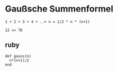 # Gaußsche Summenformel

```
1 + 2 + 3 + 4 + ..+ n = 1/2 * n * (n+1)

12 => 78
```

## ruby
```
def gauss(n)
  n*(n+1)/2
end
```
